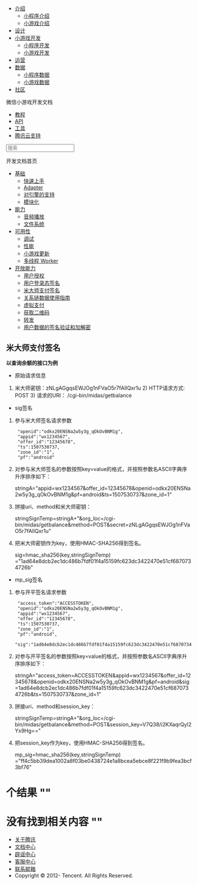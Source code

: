 <div class="book with-summary">

<div class="head">

<div class="head_box">

# [](javascript:; "_('微信公众平台 小程序')")

<div class="header_ctrls">

*   [介绍](javascript:;)
    *   [小程序介绍](https://mp.weixin.qq.com/debug/wxadoc/introduction/index.html)
    *   [小游戏介绍](https://mp.weixin.qq.com/debug/wxagame/introduction/index.html)
*   [设计](https://mp.weixin.qq.com/debug/wxadoc/design/index.html)
*   [小游戏开发](javascript:;)
    *   [小程序开发](https://mp.weixin.qq.com/debug/wxadoc/dev/index.html)
    *   [小游戏开发](https://mp.weixin.qq.com/debug/wxagame/dev/index.html)
*   [运营](https://mp.weixin.qq.com/debug/wxadoc/product/index.html)
*   [数据](javascript:;)
    *   [小程序数据](https://mp.weixin.qq.com/debug/wxadoc/analysis/index.html)
    *   [小游戏数据](https://mp.weixin.qq.com/debug/wxagame/analysis/index.html)
*   [社区](https://developers.weixin.qq.com/)

</div>

</div>

</div>

<div class="sub_nav_box">

<div class="sub_nav_inner">

<div class="book-summary-opr" id="js-book-summary-opr"><a class="book-summary-btn"></a></div>

<div class="top_sub_nav">

<div class="top_title_wap"><span class="icon_title icon_dev"></span>

微信小游戏开发文档

</div>

*   [教程](../../)
*   [API](../../document/render/canvas/wx.createCanvas.html)
*   [工具](../../devtools/devtools.html)
*   [腾讯云支持](../../qcloud/qcloud.html)

</div>

<div id="book-search-input" role="search">

<form><label for="search-input" class="search-icon" id="js-search-icon"></label><input type="text" id="search-input" name="search-input" placeholder="搜索"> </form>

</div>

</div>

</div>

<div class="book-summary">

<div class="book-summary-home" id="js-summary-home"><a><span class="icon_home_s icon_dev"></span><span class="s_title_2">开发文档首页</span></a></div>

<nav role="navigation">

*   [基础](../../)
    *   [快速上手](../../)
    *   [Adapter](../base/adapter.html)
    *   [对引擎的支持](../base/engine.html)
    *   [模块化](../base/module.html)
*   [能力](../ability/audio.html)
    *   [音频播放](../ability/audio.html)
    *   [文件系统](../ability/file-system.html)
*   [可用性](../usability/debug.html)
    *   [调试](../usability/debug.html)
    *   [性能](../usability/performance.html)
    *   [小游戏更新](../usability/update.html)
    *   [多线程 Worker](../usability/worker.html)
*   [开放能力](authorize.html)
    *   [用户授权](authorize.html)
    *   [用户登录态签名](http-signature.html)
    *   [米大师支付签名](midas-signature.html)
    *   [关系链数据使用指南](open-data.html)
    *   [虚拟支付](payment.html)
    *   [获取二维码](qrcode.html)
    *   [转发](share.html)
    *   [用户数据的签名验证和加解密](signature.html)

</nav>

</div>

<div class="book-body">

<div class="body-inner">

<div class="page-wrapper" tabindex="-1" role="main">

<div class="page-inner">

<div id="book-search-results">

<div class="search-noresults">

<section class="normal markdown-section">

## 米大师支付签名

**以查询余额的接口为例**

*   原始请求信息

1) 米大师密钥：zNLgAGgqsEWJOg1nFVaO5r7fAlIQxr1u 2) HTTP请求方式: POST 3) 请求的URI： /cgi-bin/midas/getbalance

*   sig签名

1) 参与米大师签名请求参数

        "openid":"odkx20ENSNa2w5y3g_qOkOvBNM1g",
        "appid":"wx1234567",
        "offer_id":"12345678",
        "ts":1507530737,
        "zone_id":"1",
        "pf":"android"

2) 对参与米大师签名的参数按照key=value的格式，并按照参数名ASCII字典序升序排序如下：

    stringA="appid=wx1234567&offer_id=12345678&openid=odkx20ENSNa2w5y3g_qOkOvBNM1g&pf=android&ts=1507530737&zone_id=1"

3) 拼接uri、method和米大师密钥：

    stringSignTemp=stringA+"&org_loc=/cgi-bin/midas/getbalance&method=POST&secret=zNLgAGgqsEWJOg1nFVaO5r7fAlIQxr1u"

4) 把米大师密钥作为key，使用HMAC-SHA256得到签名。

    sig=hmac_sha256(key,stringSignTemp)
       ="1ad64e8dcb2ec1dc486b7fdf01f4a15159fc623dc3422470e51cf6870734726b"

*   mp_sig签名

1) 参与开平签名请求参数

        "access_token":"ACCESSTOKEN",
        "openid":"odkx20ENSNa2w5y3g_qOkOvBNM1g",
        "appid":"wx1234567",
        "offer_id":"12345678",
        "ts":1507530737,
        "zone_id":"1",
        "pf":"android",
        "sig":"1ad64e8dcb2ec1dc486b7fdf01f4a15159fc623dc3422470e51cf6870734726b"

2) 对参与开平签名的参数按照key=value的格式，并按照参数名ASCII字典序升序排序如下：

    stringA="access_token=ACCESSTOKEN&appid=wx1234567&offer_id=12345678&openid=odkx20ENSNa2w5y3g_qOkOvBNM1g&pf=android&sig=1ad64e8dcb2ec1dc486b7fdf01f4a15159fc623dc3422470e51cf6870734726b&ts=1507530737&zone_id=1"

3) 拼接uri、method和session_key：

    stringSignTemp=stringA+"&org_loc=/cgi-bin/midas/getbalance&method=POST&session_key=V7Q38/i2KXaqrQyl2Yx9Hg=="

4) 把session_key作为key，使用HMAC-SHA256得到签名。

    mp_sig=hmac_sha256(key,stringSignTemp)
          ="ff4c5bb39dea1002a8f03be0438724e1a8bcea5ebce8f221f9b9fea3bcf3bf76"

</section>

</div>

<div class="search-results">

<div class="has-results">

# <span class="search-results-count"></span>个结果 "<span class="search-query"></span>"

</div>

<div class="no-results">

# 没有找到相关内容 "<span class="search-query"></span>"

</div>

</div>

</div>

</div>

</div>

<div class="foot" id="footer">

*   [关于腾讯](http://www.tencent.com/zh-cn/index.shtml)
*   [文档中心](https://mp.weixin.qq.com/debug/wxadoc/introduction/index.html?t=1484641676)
*   [辟谣中心](https://mp.weixin.qq.com/cgi-bin/opshowpage?action=dispelinfo&lang=zh_CN&begin=1&count=9)
*   [客服中心](http://kf.qq.com/faq/120911VrYVrA1509086vyumm.html)
*   [联系邮箱](mailto:weixinmp@qq.com)
*   Copyright © 2012-<span id="s_copyright_year"></span> Tencent. All Rights Reserved.

</div>

</div>

[](http-signature.html)[](open-data.html)</div>

</div>